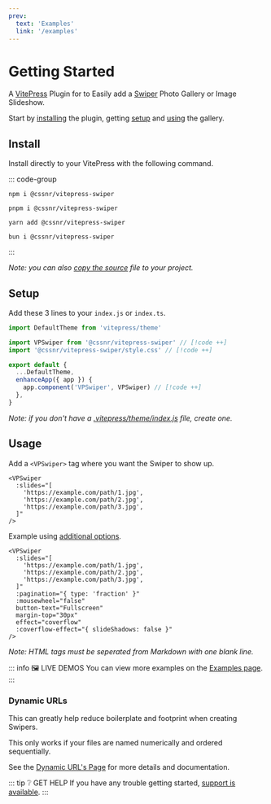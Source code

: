 ```yaml
---
prev:
  text: 'Examples'
  link: '/examples'
---
```


# Getting Started

A [VitePress](https://vitepress.dev/) Plugin for to Easily add a [Swiper](https://swiperjs.com/) Photo Gallery or Image Slideshow.

Start by [installing](#install) the plugin, getting [setup](#setup) and [using](#usage) the gallery.

## Install

Install directly to your VitePress with the following command.

::: code-group

```shell [npm]
npm i @cssnr/vitepress-swiper
```

```shell [pnpm]
pnpm i @cssnr/vitepress-swiper
```

```shell [yarn]
yarn add @cssnr/vitepress-swiper
```

```shell [bun]
bun i @cssnr/vitepress-swiper
```

:::

_Note: you can also [copy the source](source.md) file to your project._

## Setup

Add these 3 lines to your `index.js` or `index.ts`.

```javascript [.vitepress/theme/index.js]
import DefaultTheme from 'vitepress/theme'

import VPSwiper from '@cssnr/vitepress-swiper' // [!code ++]
import '@cssnr/vitepress-swiper/style.css' // [!code ++]

export default {
  ...DefaultTheme,
  enhanceApp({ app }) {
    app.component('VPSwiper', VPSwiper) // [!code ++]
  },
}
```

_Note: if you don't have a [.vitepress/theme/index.js](https://vitepress.dev/guide/custom-theme#theme-resolving) file, create one._

## Usage

Add a `<VPSwiper>` tag where you want the Swiper to show up.

```vue [Markdown ~vscode-icons:file-type-text~]
<VPSwiper
  :slides="[
    'https://example.com/path/1.jpg',
    'https://example.com/path/2.jpg',
    'https://example.com/path/3.jpg',
  ]"
/>
```

Example using [additional options](options.md).

```vue [Markdown ~vscode-icons:file-type-text~]
<VPSwiper
  :slides="[
    'https://example.com/path/1.jpg',
    'https://example.com/path/2.jpg',
    'https://example.com/path/3.jpg',
  ]"
  :pagination="{ type: 'fraction' }"
  :mousewheel="false"
  button-text="Fullscreen"
  margin-top="30px"
  effect="coverflow"
  :coverflow-effect="{ slideShadows: false }"
/>
```

_Note: HTML tags must be seperated from Markdown with one blank line._

::: info 🖼️ LIVE DEMOS
You can view more examples on the [Examples page](/examples/index.md).
:::

### Dynamic URLs

This can greatly help reduce boilerplate and footprint when creating Swipers.

This only works if your files are named numerically and ordered sequentially.

See the [Dynamic URL's Page](dynamic.md) for more details and documentation.

::: tip ❔ GET HELP
If you have any trouble getting started, [support is available](../support.md).
:::
